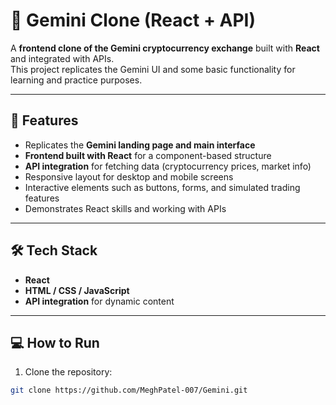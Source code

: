 # 💎 Gemini Clone (React + API)

A **frontend clone of the Gemini cryptocurrency exchange** built with **React** and integrated with APIs.  
This project replicates the Gemini UI and some basic functionality for learning and practice purposes.

---

## 🚀 Features
- Replicates the **Gemini landing page and main interface**  
- **Frontend built with React** for a component-based structure  
- **API integration** for fetching data (cryptocurrency prices, market info)  
- Responsive layout for desktop and mobile screens  
- Interactive elements such as buttons, forms, and simulated trading features  
- Demonstrates React skills and working with APIs

---

## 🛠️ Tech Stack
- **React**  
- **HTML / CSS / JavaScript**  
- **API integration** for dynamic content

---

## 💻 How to Run
1. Clone the repository:
```bash
git clone https://github.com/MeghPatel-007/Gemini.git
